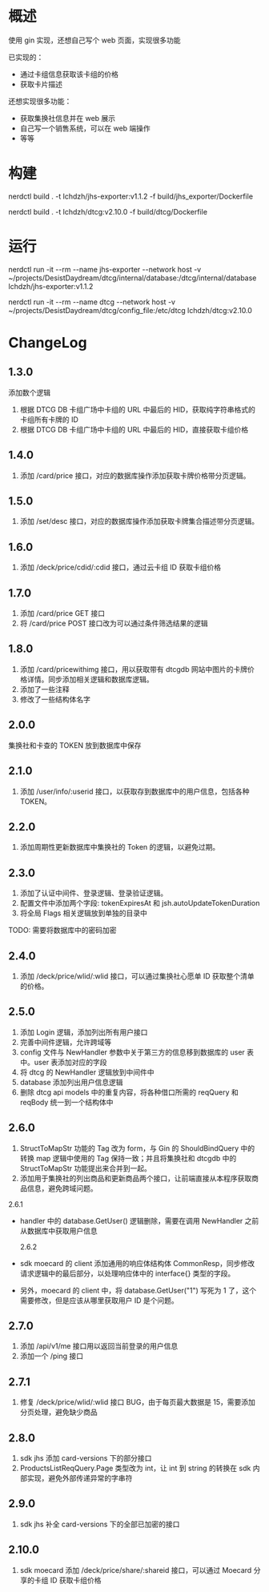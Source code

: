 # 概述

使用 gin 实现，还想自己写个 web 页面，实现很多功能

已实现的：

- 通过卡组信息获取该卡组的价格
- 获取卡片描述

还想实现很多功能：

- 获取集换社信息并在 web 展示
- 自己写一个销售系统，可以在 web 端操作
- 等等

# 构建

nerdctl build . -t lchdzh/jhs-exporter:v1.1.2 -f build/jhs_exporter/Dockerfile

nerdctl build . -t lchdzh/dtcg:v2.10.0 -f build/dtcg/Dockerfile

# 运行

nerdctl run -it --rm --name jhs-exporter --network host -v ~/projects/DesistDaydream/dtcg/internal/database:/dtcg/internal/database lchdzh/jhs-exporter:v1.1.2

nerdctl run -it --rm --name dtcg --network host -v ~/projects/DesistDaydream/dtcg/config_file:/etc/dtcg lchdzh/dtcg:v2.10.0

# ChangeLog

## 1.3.0

添加数个逻辑

1. 根据 DTCG DB 卡组广场中卡组的 URL 中最后的 HID，获取纯字符串格式的卡组所有卡牌的 ID
2. 根据 DTCG DB 卡组广场中卡组的 URL 中最后的 HID，直接获取卡组价格

## 1.4.0

1. 添加 /card/price 接口，对应的数据库操作添加获取卡牌价格带分页逻辑。

## 1.5.0

1. 添加 /set/desc 接口，对应的数据库操作添加获取卡牌集合描述带分页逻辑。

## 1.6.0

1. 添加 /deck/price/cdid/:cdid 接口，通过云卡组 ID 获取卡组价格

## 1.7.0

1. 添加 /card/price GET 接口
2. 将 /card/price POST 接口改为可以通过条件筛选结果的逻辑

## 1.8.0

1. 添加 /card/pricewithimg 接口，用以获取带有 dtcgdb 网站中图片的卡牌价格详情。同步添加相关逻辑和数据库逻辑。
2. 添加了一些注释
3. 修改了一些结构体名字

## 2.0.0

集换社和卡查的 TOKEN 放到数据库中保存

## 2.1.0

1. 添加 /user/info/:userid 接口，以获取存到数据库中的用户信息，包括各种 TOKEN。

## 2.2.0

1. 添加周期性更新数据库中集换社的 Token 的逻辑，以避免过期。

## 2.3.0

1. 添加了认证中间件、登录逻辑、登录验证逻辑。
2. 配置文件中添加两个字段: tokenExpiresAt 和 jsh.autoUpdateTokenDuration
3. 将全局 Flags 相关逻辑放到单独的目录中

TODO: 需要将数据库中的密码加密

## 2.4.0

1. 添加 /deck/price/wlid/:wlid 接口，可以通过集换社心愿单 ID 获取整个清单的价格。

## 2.5.0

1. 添加 Login 逻辑，添加列出所有用户接口
2. 完善中间件逻辑，允许跨域等
3. config 文件与 NewHandler 参数中关于第三方的信息移到数据库的 user 表中。user 表添加对应的字段
4. 将 dtcg 的 NewHandler 逻辑放到中间件中
5. database 添加列出用户信息逻辑
6. 删除 dtcg api models 中的重复内容，将各种借口所需的 reqQuery 和 reqBody 统一到一个结构体中

## 2.6.0

1. StructToMapStr 功能的 Tag 改为 form，与 Gin 的 ShouldBindQuery 中的转换 map 逻辑中使用的 Tag 保持一致；并且将集换社和 dtcgdb 中的 StructToMapStr 功能提出来合并到一起。
2. 添加用于集换社的列出商品和更新商品两个接口，让前端直接从本程序获取商品信息，避免跨域问题。

2.6.1

- handler 中的 database.GetUser() 逻辑删除，需要在调用 NewHandler 之前从数据库中获取用户信息

  2.6.2

- sdk moecard 的 client 添加通用的响应体结构体 CommonResp，同步修改请求逻辑中的最后部分，以处理响应体中的 interface{} 类型的字段。
- 另外，moecard 的 client 中，将 database.GetUser("1") 写死为 1 了，这个需要修改，但是应该从哪里获取用户 ID 是个问题。

## 2.7.0

1. 添加 /api/v1/me 接口用以返回当前登录的用户信息
2. 添加一个 /ping 接口

## 2.7.1

1. 修复 /deck/price/wlid/:wlid 接口 BUG，由于每页最大数据是 15，需要添加分页处理，避免缺少商品

## 2.8.0

1. sdk jhs 添加 card-versions 下的部分接口
2. ProductsListReqQuery.Page 类型改为 int，让 int 到 string 的转换在 sdk 内部实现，避免外部传递异常的字串符

## 2.9.0

1. sdk jhs 补全 card-versions 下的全部已加密的接口

## 2.10.0

1. sdk moecard 添加 /deck/price/share/:shareid 接口，可以通过 Moecard 分享的卡组 ID 获取卡组价格
